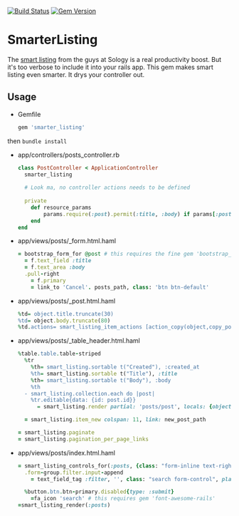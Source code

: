 [![Build Status](https://travis-ci.org/MichaelSp/smarter_listing.svg?branch=master)](https://travis-ci.org/MichaelSp/smarter_listing)
[![Gem Version](https://badge.fury.io/rb/smarter_listing.svg)](http://badge.fury.io/rb/smarter_listing)

SmarterListing
================

The [smart listing](http://showcase.sology.eu/smart_listing) from the guys at Sology is a real productivity boost.
But it's too verbose to include it into your rails app. This gem makes smart listing even smarter. It drys your controller out.

Usage
-----

* Gemfile
  ```ruby
  gem 'smarter_listing'
  ```
then `bundle install`

* app/controllers/posts_controller.rb
  ```ruby
  class PostController < ApplicationController
    smarter_listing
    
    # Look ma, no controller actions needs to be defined
    
    private
      def resource_params
          params.require(:post).permit(:title, :body) if params[:post]
      end
  end
  ```

* app/views/posts/_form.html.haml
  ```ruby
  = bootstrap_form_for @post # this requires the fine gem 'bootstrap_form'. Check it out! 
    = f.text_field :title
    = f.text_area :body
    .pull-right
      = f.primary
      = link_to 'Cancel'. posts_path, class: 'btn btn-default'
  ```

* app/views/posts/_post.html.haml
  ```ruby
  %td= object.title.truncate(30)
  %td= object.body.truncate(80)
  %td.actions= smart_listing_item_actions [action_copy(object,copy_post_path(object)),action_edit(object,edit_post_path(object)),action_destroy(object,post_path(object))]
  ```

* app/views/posts/_table_header.html.haml
  ```ruby
  %table.table.table-striped
    %tr
      %th= smart_listing.sortable t("Created"), :created_at
      %th= smart_listing.sortable t("Title"), :title
      %th= smart_listing.sortable t("Body"), :body
      %th
    - smart_listing.collection.each do |post|
      %tr.editable{data: {id: post.id}}
        = smart_listing.render partial: 'posts/post', locals: {object: post}
  
    = smart_listing.item_new colspan: 11, link: new_post_path
  
  = smart_listing.paginate
  = smart_listing.pagination_per_page_links
  ```

* app/views/posts/index.html.haml
  ```ruby
  = smart_listing_controls_for(:posts, {class: "form-inline text-right"}) do
    .form-group.filter.input-append
      = text_field_tag :filter, '', class: "search form-control", placeholder: t("Search..."), autocomplete: :off
  
    %button.btn.btn-primary.disabled{type: :submit}
      =fa_icon 'search' # this requires gem 'font-awesome-rails'
  =smart_listing_render(:posts)
  
  ```